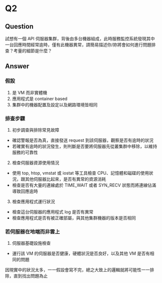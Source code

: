 # Q2

## Question
試想有一個 API 伺服器集群，背後由多台機器組成，此時服務監控系統發現其中一台回應時間經常逾時，僅有此機器異常，請簡易描述你/妳將會如何進行問題排查？考量的細節是什麼？


## Answer

### 假設

1. 是 VM 而非實體機
2. 應用程式是 container based
3. 集群中的機器配置及設定以及網路環境皆相同

### 排查步驟

1. 初步調查與排除常見故障
- 確認警報是否為真，直接發送 request 到該伺服器，觀察是否有逾時的狀況
- 若確實有逾時的狀況發生，則判斷是否要將伺服器先從叢集群中移除，以維持服務的可靠性

2. 檢查伺服器資源使用情況
- 使用 top, htop, vmstat 或 iostat 等工具檢查 CPU、記憶體和磁碟的使用狀況，跟其他伺服器比起來，是否有異常的資源消耗
- 檢查是否有大量的連線處於 TIME_WAIT 或者 SYN_RECV 狀態而將連線佔滿導致回應逾時

3. 檢查應用程式運行狀況
- 檢查這台伺服器的應用程式 log 是否有異常
- 檢查應用程式是否有被正確部屬，與其他集群機器的版本是否相同

### 若伺服器在地端而非雲上

1. 伺服器基礎設施檢查
- 運行該 VM 的伺服器是否健康，硬體狀況是否良好，以及其他 VM 是否有相同的問題

因現實中的狀況太多，一一假設會寫不完，總之大致上的邏輯就將可能性一一排除，直到找出問題為止